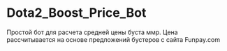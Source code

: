 # Dota2_Boost_Price_Bot
Простой бот для расчета средней цены буста ммр.
Цена рассчитывается на основе предложений бустеров с сайта Funpay.com

